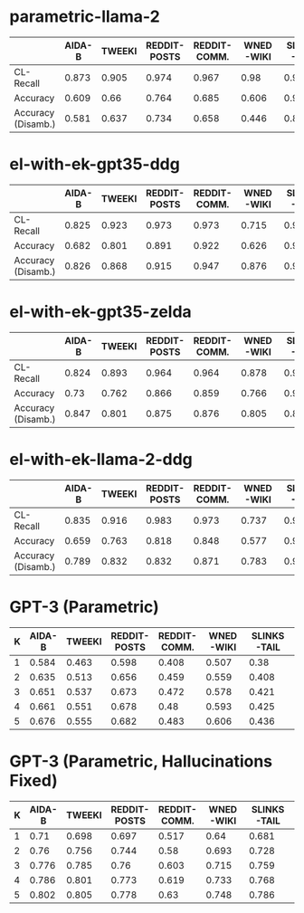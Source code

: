# parametric-llama-2
|    |AIDA-B | TWEEKI | REDDIT-POSTS | REDDIT-COMM. | WNED-WIKI | SLINKS-TAIL | SLINKS-SHADOW | SLINKS-TOP |
|-----|-----|-----|-----|-----|-----|-----|-----|-----|
| CL-Recall | 0.873 | 0.905 | 0.974 | 0.967 | 0.98 | 0.915 | 0.537 | 0.704 |
| Accuracy | 0.609 | 0.66 | 0.764 | 0.685 | 0.606 | 0.912 | 0.253 | 0.459 |
| Accuracy (Disamb.) | 0.581 | 0.637 | 0.734 | 0.658 | 0.446 | 0.875 | 0.434 | 0.601 |


# el-with-ek-gpt35-ddg
|    |AIDA-B | TWEEKI | REDDIT-POSTS | REDDIT-COMM. | WNED-WIKI | SLINKS-TAIL | SLINKS-SHADOW | SLINKS-TOP |
|-----|-----|-----|-----|-----|-----|-----|-----|-----|
| CL-Recall | 0.825 | 0.923 | 0.973 | 0.973 | 0.715 | 0.989 | 0.614 | 0.816 |
| Accuracy | 0.682 | 0.801 | 0.891 | 0.922 | 0.626 | 0.963 | 0.365 | 0.615 |
| Accuracy (Disamb.) | 0.826 | 0.868 | 0.915 | 0.947 | 0.876 | 0.974 | 0.595 | 0.753 |


# el-with-ek-gpt35-zelda
|    |AIDA-B | TWEEKI | REDDIT-POSTS | REDDIT-COMM. | WNED-WIKI | SLINKS-TAIL | SLINKS-SHADOW | SLINKS-TOP |
|-----|-----|-----|-----|-----|-----|-----|-----|-----|
| CL-Recall | 0.824 | 0.893 | 0.964 | 0.964 | 0.878 | 0.917 | 0.532 | 0.705 |
| Accuracy | 0.73 | 0.762 | 0.866 | 0.859 | 0.766 | 0.915 | 0.417 | 0.626 |
| Accuracy (Disamb.) | 0.847 | 0.801 | 0.875 | 0.876 | 0.805 | 0.889 | 0.768 | 0.872 |


# el-with-ek-llama-2-ddg
|    |AIDA-B | TWEEKI | REDDIT-POSTS | REDDIT-COMM. | WNED-WIKI | SLINKS-TAIL | SLINKS-SHADOW | SLINKS-TOP |
|-----|-----|-----|-----|-----|-----|-----|-----|-----|
| CL-Recall | 0.835 | 0.916 | 0.983 | 0.973 | 0.737 | 0.993 | 0.632 | 0.812 |
| Accuracy | 0.659 | 0.763 | 0.818 | 0.848 | 0.577 | 0.947 | 0.273 | 0.562 |
| Accuracy (Disamb.) | 0.789 | 0.832 | 0.832 | 0.871 | 0.783 | 0.953 | 0.433 | 0.692 |


# GPT-3 (Parametric)
| K |AIDA-B | TWEEKI | REDDIT-POSTS | REDDIT-COMM. | WNED-WIKI | SLINKS-TAIL | SLINKS-SHADOW | SLINKS-TOP |
|-----|-----|-----|-----|-----|-----|-----|-----|-----|
| 1 | 0.584 | 0.463 | 0.598 | 0.408 | 0.507 | 0.38 | 0.264 | 0.469 |
| 2 | 0.635 | 0.513 | 0.656 | 0.459 | 0.559 | 0.408 | 0.345 | 0.565 |
| 3 | 0.651 | 0.537 | 0.673 | 0.472 | 0.578 | 0.421 | 0.375 | 0.6 |
| 4 | 0.661 | 0.551 | 0.678 | 0.48 | 0.593 | 0.425 | 0.392 | 0.616 |
| 5 | 0.676 | 0.555 | 0.682 | 0.483 | 0.606 | 0.436 | 0.407 | 0.619 |


# GPT-3 (Parametric, Hallucinations Fixed)
| K |AIDA-B | TWEEKI | REDDIT-POSTS | REDDIT-COMM. | WNED-WIKI | SLINKS-TAIL | SLINKS-SHADOW | SLINKS-TOP |
|-----|-----|-----|-----|-----|-----|-----|-----|-----|
| 1 | 0.71 | 0.698 | 0.697 | 0.517 | 0.64 | 0.681 | 0.386 | 0.647 |
| 2 | 0.76 | 0.756 | 0.744 | 0.58 | 0.693 | 0.728 | 0.487 | 0.744 |
| 3 | 0.776 | 0.785 | 0.76 | 0.603 | 0.715 | 0.759 | 0.529 | 0.782 |
| 4 | 0.786 | 0.801 | 0.773 | 0.619 | 0.733 | 0.768 | 0.559 | 0.796 |
| 5 | 0.802 | 0.805 | 0.778 | 0.63 | 0.748 | 0.786 | 0.574 | 0.801 |


